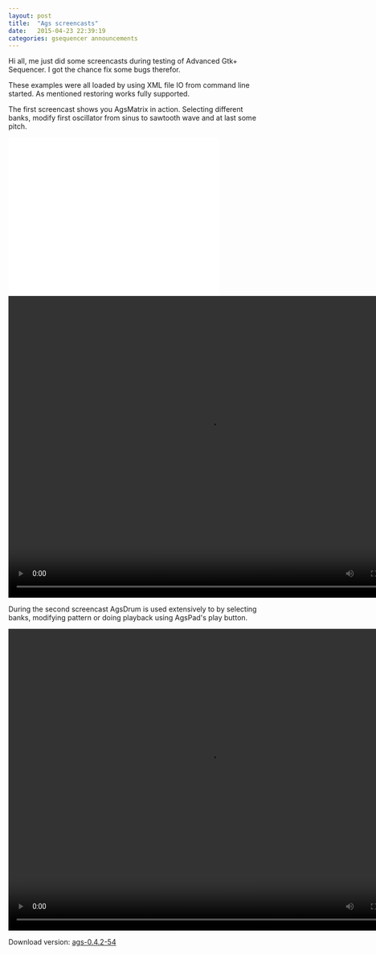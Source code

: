 ```yaml
---
layout: post
title:  "Ags screencasts"
date:   2015-04-23 22:39:19
categories: gsequencer announcements
---
```

Hi all, me just did some screencasts during testing of Advanced Gtk+ Sequencer. I got the chance fix some bugs therefor.

These examples were all loaded by using XML file IO from command line started. As mentioned restoring works fully supported.

The first screencast shows you AgsMatrix in action. Selecting different banks, modify first oscillator from sinus to sawtooth wave and at last some pitch.

<iframe width="420" height="315" src="gsequencerags-matrix.mkv" frameborder="0" allowfullscreen></iframe>

<video width="800" height="600" controls>
<source src="http://gsequencer.org/videos/ags-matrix.ogg" type="video/ogg">
Your browser does not support HTML 5 video tag or Ogg Video.
</video> 

During the second screencast AgsDrum is used extensively to by selecting banks, modifying pattern or doing playback using AgsPad's play button.

<video width="800" height="600" controls>
<source src="http://gsequencer.org/videos/ags-drum.ogg" type="video/ogg">
Your browser does not support HTML 5 video tag or Ogg Video.
</video> 

Download version: [ags-0.4.2-54][ags-0_4_2-54]

[ags-0_4_2-54]:      http://gsequencer.org/downloads/ags-0_4_2-54.tar.bz2
